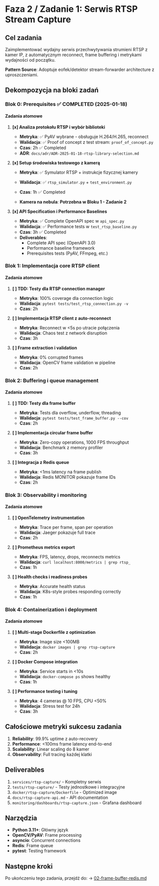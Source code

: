 # Faza 2 / Zadanie 1: Serwis RTSP Stream Capture

<!--
LLM CONTEXT PROMPT:
RTSP capture service bazuje na eofek/detektor stream-forwarder patterns (docs/analysis/eofek-detektor-analysis.md):
- Docker organization pattern z metrics export
- GPU detection logic dla optimization
- Health checks z comprehensive monitoring
- Redis integration dla frame buffering
- ADOPTUJEMY: ich Docker patterns, metrics abstraction
- UNIKAMY: microservices complexity, external dependencies lock-in
-->

## Cel zadania

Zaimplementować wydajny serwis przechwytywania strumieni RTSP z kamer IP, z automatycznym reconnect, frame buffering i metrykami wydajności od początku.

**Pattern Source**: Adoptuje eofek/detektor stream-forwarder architecture z uproszczeniami.

## Dekompozycja na bloki zadań

### Blok 0: Prerequisites ✅ COMPLETED (2025-01-18)

#### Zadania atomowe

1. **[x] Analiza protokołu RTSP i wybór biblioteki**
   - **Metryka**: ✅ PyAV wybrane - obsługuje H.264/H.265, reconnect
   - **Walidacja**: ✅ Proof of concept z test stream: `proof_of_concept.py`
   - **Czas**: 2h ✅ Completed
   - **ADR**: `docs/adr/ADR-2025-01-18-rtsp-library-selection.md`

2. **[x] Setup środowiska testowego z kamerą**
   - **Metryka**: ✅ Symulator RTSP + instrukcje fizycznej kamery

   - **Walidacja**: ✅ `rtsp_simulator.py` + `test_environment.py`
   - **Czas**: 1h ✅ Completed
   - **Kamera na nebula**: **Potrzebna w Bloku 1 - Zadanie 2**

3. **[x] API Specification i Performance Baselines**
   - **Metryka**: ✅ Complete OpenAPI spec w `api_spec.py`
   - **Walidacja**: ✅ Performance tests w `test_rtsp_baseline.py`
   - **Czas**: 3h ✅ Completed
   - **Deliverables**:
     - Complete API spec (OpenAPI 3.0)
     - Performance baseline framework
     - Prerequisites tests (PyAV, FFmpeg, etc.)

### Blok 1: Implementacja core RTSP client

#### Zadania atomowe

1. **[ ] TDD: Testy dla RTSP connection manager**
   - **Metryka**: 100% coverage dla connection logic
   - **Walidacja**: `pytest tests/test_rtsp_connection.py -v`
   - **Czas**: 2h

2. **[ ] Implementacja RTSP client z auto-reconnect**
   - **Metryka**: Reconnect w <5s po utracie połączenia
   - **Walidacja**: Chaos test z network disruption
   - **Czas**: 3h

3. **[ ] Frame extraction i validation**
   - **Metryka**: 0% corrupted frames
   - **Walidacja**: OpenCV frame validation w pipeline
   - **Czas**: 2h

### Blok 2: Buffering i queue management

#### Zadania atomowe

1. **[ ] TDD: Testy dla frame buffer**
   - **Metryka**: Tests dla overflow, underflow, threading
   - **Walidacja**: `pytest tests/test_frame_buffer.py --cov`
   - **Czas**: 2h

2. **[ ] Implementacja circular frame buffer**
   - **Metryka**: Zero-copy operations, 1000 FPS throughput
   - **Walidacja**: Benchmark z memory profiler
   - **Czas**: 3h

3. **[ ] Integracja z Redis queue**
   - **Metryka**: <1ms latency na frame publish
   - **Walidacja**: Redis MONITOR pokazuje frame IDs
   - **Czas**: 2h

### Blok 3: Observability i monitoring

#### Zadania atomowe

1. **[ ] OpenTelemetry instrumentation**
   - **Metryka**: Trace per frame, span per operation
   - **Walidacja**: Jaeger pokazuje full trace
   - **Czas**: 2h

2. **[ ] Prometheus metrics export**
   - **Metryka**: FPS, latency, drops, reconnects metrics
   - **Walidacja**: `curl localhost:8000/metrics | grep rtsp_`
   - **Czas**: 1h

3. **[ ] Health checks i readiness probes**
   - **Metryka**: Accurate health status
   - **Walidacja**: K8s-style probes responding correctly
   - **Czas**: 1h

### Blok 4: Containerization i deployment

#### Zadania atomowe

1. **[ ] Multi-stage Dockerfile z optimization**
   - **Metryka**: Image size <100MB
   - **Walidacja**: `docker images | grep rtsp-capture`
   - **Czas**: 2h

2. **[ ] Docker Compose integration**
   - **Metryka**: Service starts in <10s
   - **Walidacja**: `docker-compose ps` shows healthy
   - **Czas**: 1h

3. **[ ] Performance testing i tuning**
   - **Metryka**: 4 cameras @ 10 FPS, CPU <50%
   - **Walidacja**: Stress test for 24h
   - **Czas**: 3h

## Całościowe metryki sukcesu zadania

1. **Reliability**: 99.9% uptime z auto-recovery
2. **Performance**: <100ms frame latency end-to-end
3. **Scalability**: Linear scaling do 8 kamer
4. **Observability**: Full tracing każdej klatki

## Deliverables

1. `services/rtsp-capture/` - Kompletny serwis
2. `tests/rtsp-capture/` - Testy jednostkowe i integracyjne
3. `docker/rtsp-capture/Dockerfile` - Optimized image
4. `docs/rtsp-capture-api.md` - API documentation
5. `monitoring/dashboards/rtsp-capture.json` - Grafana dashboard

## Narzędzia

- **Python 3.11+**: Główny język
- **OpenCV/PyAV**: Frame processing
- **asyncio**: Concurrent connections
- **Redis**: Frame queue
- **pytest**: Testing framework

## Następne kroki

Po ukończeniu tego zadania, przejdź do:
→ [02-frame-buffer-redis.md](./02-frame-buffer-redis.md)
